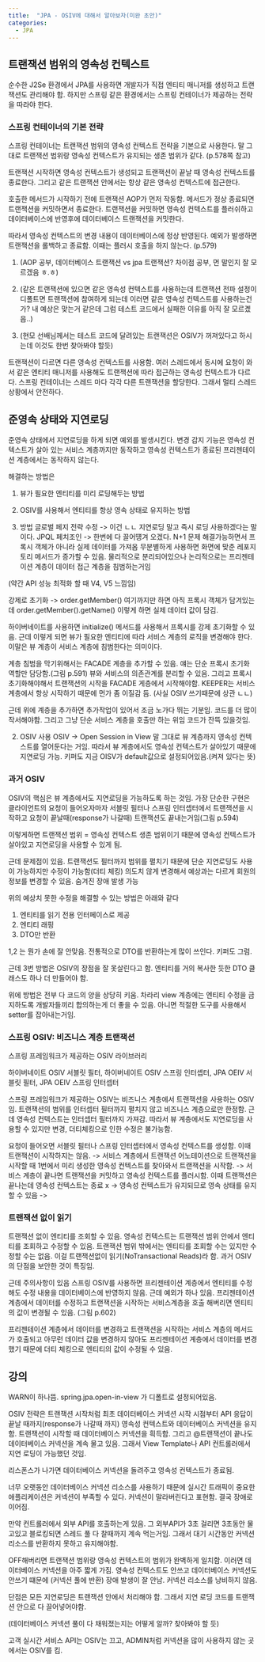 ```yaml
---
title:  "JPA - OSIV에 대해서 알아보자(미완 초안)"
categories:
  - JPA
---
```


## 트랜잭션 범위의 영속성 컨텍스트
순수한 J2Se 환경에서 JPA를 사용하면 개발자가 직접 엔티티 매니저를 생성하고 트랜잭션도 관리해야 함. 하지만 스프링 같은 환경에서는 스프링 컨테이너가 제공하는 전략을 따라야 한다.

### 스프링 컨테이너의 기본 전략
스프링 컨테이너는 트랜잭션 범위의 영속성 컨텍스트 전략을 기본으로 사용한다. 말 그대로 트랜잭션 범위랑 영속성 컨텍스트가 유지되는 생존 범위가 같다. (p.578쪽 참고)

트랜잭션 시작하면 영속성 컨텍스트가 생성되고 트랜잭션이 끝날 때 영속성 컨텍스트를 종료한다. 그리고 같은 트랜잭션 안에서는 항상 같은 영속성 컨텍스트에 접근한다.

호출한 메서드가 시작하기 전에 트랜잭션 AOP가 먼저 작동함. 메서드가 정상 종료되면 트랜잭션을 커밋하면서 종료한다. 트랜잭션을 커밋하면 영속성 컨텍스트를 플러쉬하고 데이터베이스에 반영후에 데이터베이스 트랜잭션을 커밋한다.

따라서 영속성 컨텍스트의 변경 내용이 데이터베이스에 정상 반영된다. 예외가 발생하면 트랜잭션을 롤백하고 종료함. 이때는 플러시 호출을 하지 않는다. (p.579)

1. (AOP 공부, 데이터베이스 트랜잭션 vs jpa 트랜잭션? 차이점 공부, 먼 말인지 잘 모르겠음 ㅎ.ㅎ)

2. (같은 트랜잭션에 있으면 같은 영속성 컨텍스트를 사용하는데 트랜잭션 전파 설정이 디폴트면 트랜잭션에 참여하게 되는데 이러면
같은 영속성 컨텍스트를 사용하는건가? 내 예상은 맞는거 같은데 그럼 테스트 코드에서 실패한 이유를 아직 잘 모르곘음..)

3. (현모 선배님께서는 테스트 코드에 달려있는 트랜잭션은 OSIV가 꺼져있다고 하시는데 이것도 한번 찾아봐야 할듯)

트랜잭션이 다르면 다른 영속성 컨텍스트를 사용함. 여러 스레드에서 동시에 요청이 와서 같은 엔티티 매니저를 사용해도 트랜잭션에 따라 접근하는 영속성 컨텍스트가 다르다. 스프링 컨테이너는 스레드 마다 각각 다른 트랜잭션을 할당한다. 그래서 멀티 스레드 상황에서 안전하다.


## 준영속 상태와 지연로딩
준영속 상태에서 지연로딩을 하게 되면 예외를 발생시킨다. 변경 감지 기능은 영속성 컨텍스트가 살아 있는 서비스 계층까지만 동작하고 영속성 컨텍스트가 종료된 프리젠테이션 계층에서는 동작하지 않는다.

해결하는 방법은 
1. 뷰가 필요한 엔티티를 미리 로딩해두는 방법
2. OSIV를 사용해서 엔티티를 항상 영속 상태로 유지하는 방법

1. 방법
글로벌 페지 전략 수정 -> 이건 ㄴㄴ 지연로딩 말고 즉시 로딩 사용하겠다는 말이다.
JPQL 페치조인 
-> 한번에 다 끌어떙겨 오겠다. N+1 문제 해결가능하면서 프록시 객체가 아니라 실제 데이터를 가져옴
무분별하게 사용하면 화면에 맞춘 레포지토리 메서드가 증가할 수 있음. 물리적으로 분리되어있으나 논리적으로는 프리젠테이션 계층이 데이터 접근 계층을 침범하는거임

(약간 API 성능 최적화 할 때 V4, V5 느낌임)

강제로 초기화 
-> order.getMember() 여기까지만 하면 아직 프록시 객체가 담겨있는데 order.getMember().getName() 이렇게 하면 실제 데이터 값이 담김.

하이버네이트를 사용하면 initialize() 메서드를 사용해서 프록시를 강제 초기화할 수 있음. 근데 이렇게 되면 뷰가 필요한 엔티티에 따라 서비스 계층의 로직을 변경해야 한다. 이말은 뷰 계층이 서비스 계층에 침범한다는 의미이다.

계층 침범을 막기위해서는 FACADE 계층을 추가할 수 있음. 얘는 단순 프록시 초기화 역할만 담당함.(그림 p.591) 뷰와 서비스의 의존관계를 분리할 수 있음. 그리고 프록시 초기화해야해서 트랜잭션의 시작을 FACADE 게층에서 시작해야함. KEEPER는 서비스 계층에서 항상 시작하기 때문에 먼가 좀 이질감 듬. (사실 OSIV 쓰기때문에 상관 ㄴㄴ)

근데 위에 계층을 추가하면 추가작업이 있어서 조금 노가다 뛰는 기분임. 코드를 더 많이 작서해야함. 그리고 그냥 단순 서비스 계층을 호출만 하는 위임 코드가 잔뜩 있을것임.


2. OSIV 사용
OSIV -> Open Session in View 말 그대로 뷰 계층까지 영속성 컨텍스트를 열어둔다는 거임. 따라서 뷰 계층에서도 영속성 컨텍스트가 살아있기 때문에 지연로딩 가능. 키퍼도 지금 OISV가 default값으로 설정되어있음.(켜져 있다는 뜻)

### 과거 OSIV
OSIV의 핵심은 뷰 계층에서도 지연로딩을 가능하도록 하는 것임. 가장 단순한 구현은 클라이언트의 요청이 들어오자마자 서블릿 필터나 스프링 인터셉터에서 트랜잭션을 시작하고 요청이 끝날때(response가 나갈때) 트랜잭션도 끝내는거임(그림 p.594)

이렇게하면 트랜잭션 범위 = 영속성 컨텍스트 생존 범위이기 때문에 영속성 컨텍스트가 살아있고 지연로딩을 사용할 수 있게 됨. 

근데 문제점이 있음.
트랜잭션도 필터까지 범위를 펼치기 때문에 단순 지연로딩도 사용이 가능하지만 수정이 가능함(더티 체킹) 의도치 않게 변경해서 예상과는 다르게 회원의 정보를 변경할 수 있음. 숨겨진 장애 발생 가능

위의 예상치 못한 수정을 해결할 수 있는 방법은 아래와 같다
1. 엔티티를 읽기 전용 인터페이스로 제공
2. 엔티티 래핑
3. DTO만 반환

1,2 는 뭔가 손에 잘 안맞음. 전통적으로 DTO를 반환하는게 많이 쓰인다. 키퍼도 그럼.

근데 3번 방법은 OSIV의 장점을 잘 못살린다고 함. 엔티티를 거의 복사한 듯한 DTO 클래스도 하나 더 만들어야 함.

위에 방법은 전부 다 코드의 양을 상당히 키움. 차라리 view 계층에는 엔티티 수정을 금지하도록 개발자들끼리 합의하는게 더 좋을 수 있음. 아니면 적절한 도구를 사용해서 setter를 잡아내는거임.

### 스프링 OSIV: 비즈니스 계층 트랜잭션
스프링 프레임워크가 제공하는 OSIV 라이브러리

하이버네이트 OSIV 서블릿 필터, 하이버네이트 OSIV 스프링 인터셉터, JPA OEIV 서블릿 필터, JPA OEIV 스프링 인터셉터

스프링 프레임워크가 제공하는 OSIV는 비즈니스 계층에서 트랜잭션을 사용하는 OSIV임. 트랜잭션의 범위를 인터셉터 필터까지 펼치지 않고 비즈니스 계층으로만 한정함. 근데 영속성 컨텍스트는 인터셉터 필터까지 가져감. 따라서 뷰 계층에서도 지연로딩을 사용할 수 있지만 변경, 더티체킹으로 인한 수정은 불가능함.

요청이 들어오면 서블릿 필터나 스프링 인터셉터에서 영속성 컨텍스트를 생성함. 이때 트랜잭션이 시작하지는 않음. ->
서비스 계층에서 트랜잭션 어노테이션으로 트랜잭션을 시작할 때 1번에서 미리 생성한 영속성 컨텍스트를 찾아와서 트랜잭션을 시작함. ->
서비스 계층이 끝나면 트랜잭션을 커밋하고 영속성 컨텍스트를 플러시함. 이때 트랜잭션은 끝나는데 영속성 컨텍스트는 종료 x ->
영속성 컨텍스트가 유지되므로 영속 상태를 유지할 수 있음 ->

### 트랜잭션 없이 읽기
트랜잭션 없이 엔티티를 조회할 수 있음. 
영속성 컨텍스트는 트랜잭션 범위 안에서 엔티티를 조회하고 수정할 수 있음.
트랜잭션 범위 밖에서는 엔티티를 조회할 수는 있지만 수정할 수는 없음. 이걸 트랜잭션없이 읽기(NoTransactional Reads)라 함. 과거 OSIV의 단점을 보안한 것이 특징임.

근데 주의사항이 있음
스프링 OSIV를 사용하면 프리젠테이션 계층에서 엔티티를 수정해도 수정 내용을 데이터베이스에 반영하지 않음. 근데 예외가 하나 있음.
프리젠테이션 계층에서 데이터를 수정하고 트랜잭션을 시작하는 서비스계층을 호출 해버리면 엔티티의 값이 변경될 수 있음. (그림 p.602)

프리젠테이션 계층에서 데이터를 변경하고 트랜잭션을 시작하는 서비스 계층의 메서드가 호출되고 아무런 데이터 값을 변경하지 않아도 프리젠테이션 계층에서 데이터를 변경했기 때문에 더티 체킹으로 엔티티의 값이 수정될 수 있음.


## 강의
WARN이 하나뜸. spring.jpa.open-in-view 가 디폴트로 설정되어있음.

OSIV 전략은 트랜잭션 시작처럼 최초 데이터베이스 커넥션 시작 시점부터 API 응답이 끝날 때까지(response가 나갈때 까지) 영속성 컨텍스트와 데이터베이스 커넥션을 유지함. 트랜잭션이 시작할 때 데이터베이스 커넥션을 흭득함. 그리고 @트랜잭션이 끝나도 데이터베이스 커넥션을 계속 물고 있음. 그래서 View Template나 API 컨트롤러에서 지연 로딩이 가능했던 것임.

리스폰스가 나가면 데이터베이스 커넥션을 돌려주고 영속성 컨텍스트가 종료됨.

너무 오랫동안 데이터베이스 커넥션 리소스를 사용하기 때문에 실시간 트래픽이 중요한 애플리케이션은 커넥션이 부족할 수 있다. 커넥션이 말라버린다고 표현함. 결국 장애로 이어짐. 

만약 컨트롤러에서 외부 API를 호출하는게 있음. 그 외부API가 3초 걸리면 3초동안 물고있고 블로킹되면 스레드 풀 다 찰때까지 계속 먹는거임. 그래서 대기 시간동안 커넥션 리소스를 반환하지 못하고 유지해야함.


OFF해버리면 트랜잭션 범위랑 영속성 컨텍스트의 범위가 완벽하게 일치함. 이러면 데이터베이스 커넥션을 아주 짧게 가짐. 영속성 컨텍스트도 안쓰고 데이터베이스 커넥션도 안쓰기 떄문에 (커넥션 풀에 반환) 장애 발생이 잘 안남. 커넥션 리소스를 낭비하지 않음.

단점은 모든 지연로딩은 트랜잭션 안에서 처리해야 함. 그래서 지연 로딩 코드를 트랜잭션 안으로 다 끌어넣어야함.

(데이터베이스 커넥션 풀이 다 채워졌는지는 어떻게 알까? 찾아봐야 할 듯)


고객 실시간 서비스 API는 OSIV는 끄고, ADMIN처럼 커넥션을 많이 사용하지 않는 곳에서는 OSIV를 킴.





